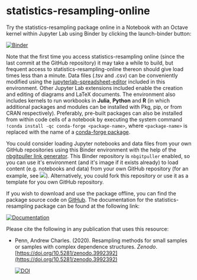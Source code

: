 # statistics-resampling-online

Try the statistics-resampling package online in a Notebook with an Octave kernel within Jupyter Lab using Binder by clicking the launch-binder button: 

[![Binder](https://mybinder.org/badge.svg)](https://mybinder.org/v2/gh/acpennlab/statistics-resampling-online/master?labpath=statistics-resampling.ipynb)

Note that the first time you access statistics-resampling online (since the last commit at the GitHub repository) it may take a while to build, but frequent access to statistics-resampling-online thereon should give load times less than a minute. Data files (.tsv and .csv) can be conveniently modified using the [jupyterlab-spreadsheet-editor](https://jupyterlab-contrib.github.io/jupyterlab-spreadsheet-editor.html) included in this environment. Other Jupyter Lab extensions included enable the creation and editing of diagrams and LaTeX documents. The environment also includes kernels to run workbooks in **Julia**, **Python** and **R** (in which additional packages and modules can be installed with Pkg, pip, or from CRAN respectively). Preferably, pre-built packages can also be installed from within code cells of a notebook by executing the system command `!conda install -qc conda-forge <package-name>`, where `<package-name>` is replaced with the name of a [conda-forge package](https://conda-forge.org/packages/).

You could consider loading Jupyter notebooks and data files from your own GitHub repositories using this Binder environment with the help of the [nbgitpuller link generator](https://nbgitpuller.readthedocs.io/en/latest/link.html?tab=binder). This Binder repository is `nbgitpuller` enabled, so you can use it's environment (and it's image if it exists already) to load content (e.g. notebooks and data) from your own GitHub repository (for an example, see [![](https://img.shields.io/github/forks/acpennlab/statistics-resampling-project?label=GitHub%20Repo&amp;style=social)](https://github.com/acpennlab/statistics-resampling-project/)). Alternatively, you could fork this repository or use it as a template for you own GitHub repository. 

If you wish to download and use the package offline, you can find the package source code on [GitHub](https://github.com/gnu-octave/statistics-resampling/). The documentation for the statistics-resampling package can be found at the following link: 

[![Documentation](https://img.shields.io/badge/docs-online-blue.svg)](https://gnu-octave.github.io/statistics-resampling/)

Please cite the following in any publication that uses this resource:

* Penn, Andrew Charles. (2020). Resampling methods for small samples or samples with complex dependence structures. *Zenodo*. [https://doi.org/10.5281/zenodo.3992392](https://doi.org/10.5281/zenodo.3992392)
  
  [![DOI](https://zenodo.org/badge/DOI/10.5281/zenodo.3992392.svg)](https://doi.org/10.5281/zenodo.3992392)


